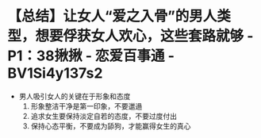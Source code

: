 # 【总结】让女人“爱之入骨”的男人类型，想要俘获女人欢心，这些套路就够 - P1：38揪揪 - 恋爱百事通 - BV1Si4y137s2

-   男人吸引女人的关键在于形象和态度
    1.  形象整洁干净是第一印象，不要邋遢
    2.  追求女生要保持淡定自若的态度，不要过度付出
    3.  保持心态平衡，不要成为舔狗，才能赢得女生的真心